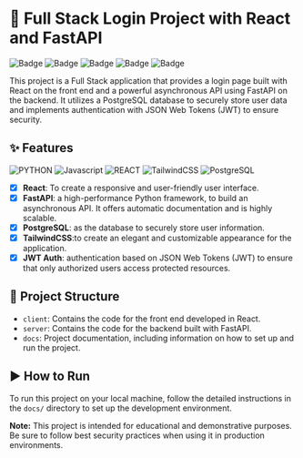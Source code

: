 # 🚀 Full Stack Login Project with React and FastAPI

![Badge](https://img.shields.io/badge/FastAPI-0.68.0-00ACAC)
![Badge](https://img.shields.io/badge/React-17.0.2-00ACAC)
![Badge](https://img.shields.io/badge/PostgreSQL-13.4-00ACAC)
![Badge](https://img.shields.io/badge/TailwindCSS-2.2.16-00ACAC)
![Badge](https://img.shields.io/badge/JSONWebTokens-JWT-00ACAC)

This project is a Full Stack application that provides a login page built with React on the front end and a powerful asynchronous API using FastAPI on the backend. It utilizes a PostgreSQL database to securely store user data and implements authentication with JSON Web Tokens (JWT) to ensure security.

## ✨ Features
![PYTHON](https://img.shields.io/badge/python-141321?&logo=python&logoColor=ffdd54)
![Javascript](https://img.shields.io/badge/javascript-141321?&logo=javascript&logoColor=%23F7DF1E)
![REACT](https://img.shields.io/badge/React-141321?&logo=react&logoColor=%2361DAFB)
![TailwindCSS](https://img.shields.io/badge/Tailwind_CSS-141321?&logo=tailwind-css)
![PostgreSQL](https://img.shields.io/badge/postgres-141321?&logo=postgresql)


- [x] **React**: To create a responsive and user-friendly user interface.
- [x] **FastAPI**: a high-performance Python framework, to build an asynchronous API. It offers automatic documentation and is highly scalable.
- [x] **PostgreSQL**: as the database to securely store user information.
- [x] **TailwindCSS**:to create an elegant and customizable appearance for the application.
- [x] **JWT Auth**: authentication based on JSON Web Tokens (JWT) to ensure that only authorized users access protected resources.

## 📁 Project Structure

- `client`: Contains the code for the front end developed in React.
- `server`: Contains the code for the backend built with FastAPI.
- `docs`: Project documentation, including information on how to set up and run the project.

## ▶️ How to Run

To run this project on your local machine, follow the detailed instructions in the `docs/` directory to set up the development environment.

**Note:** This project is intended for educational and demonstrative purposes. Be sure to follow best security practices when using it in production environments.
